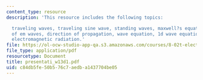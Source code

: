 ```yaml
---
content_type: resource
description: 'This resource includes the following topics:

  traveling waves, traveling sine wave, standing waves, maxwell?s equations, properties
  of em waves, direction of propagation, wave equation, 1d wave equation for e, and
  electromagnetic radiation.'
file: https://ol-ocw-studio-app-qa.s3.amazonaws.com/courses/8-02t-electricity-and-magnetism-spring-2005/c84db5fe50b576c7aedba1437704be05_presentati_w13d1.pdf
file_type: application/pdf
resourcetype: Document
title: presentati_w13d1.pdf
uid: c84db5fe-50b5-76c7-aedb-a1437704be05
---
```

